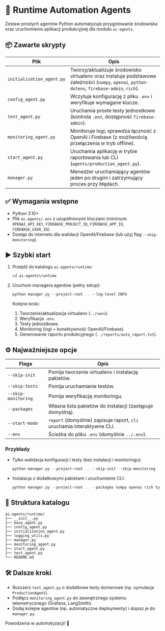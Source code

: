 # 🚀 Runtime Automation Agents

Zestaw prostych agentów Python automatyzuje przygotowanie środowiska oraz uruchomienie aplikacji produkcyjnej dla modułu `ai-agents`.

## 📦 Zawarte skrypty

| Plik | Opis |
| --- | --- |
| `initialization_agent.py` | Tworzy/aktualizuje środowisko virtualenv oraz instaluje podstawowe zależności (`numpy`, `openai`, `python-dotenv`, `firebase-admin`, `rich`). |
| `config_agent.py` | Wczytuje konfigurację z pliku `.env` i weryfikuje wymagane klucze. |
| `test_agent.py` | Uruchamia proste testy jednostkowe (kontrola `.env`, dostępność `firebase-admin`). |
| `monitoring_agent.py` | Monitoruje logi, sprawdza łączność z OpenAI i Firebase (z możliwością przełączenia w tryb offline). |
| `start_agent.py` | Uruchamia aplikację w trybie raportowania lub CLI (`agents/production_agent.py`). |
| `manager.py` | Menedżer uruchamiający agentów jeden po drugim i zatrzymujący proces przy błędach. |

## ✅ Wymagania wstępne

- Python 3.10+
- Plik `ai-agents/.env` z uzupełnionymi kluczami (minimum: `OPENAI_API_KEY`, `FIREBASE_PROJECT_ID`, `FIREBASE_APP_ID`, `FIREBASE_USER_ID`).
- Dostęp do internetu dla walidacji OpenAI/Firebase (lub użyj flag `--skip-monitoring`).

## ▶️ Szybki start

1. Przejdź do katalogu `ai-agents/runtime`:

   ```powershell
   cd ai-agents\runtime
   ```

2. Uruchom managera agentów (pełny setup):

   ```powershell
   python manager.py --project-root .. --log-level INFO
   ```

   Kolejne kroki:
   1. Tworzenie/aktualizacja virtualenv (`../venv`).
   2. Weryfikacja `.env`.
   3. Testy jednostkowe.
   4. Monitoring (logi + konektywność OpenAI/Firebase).
   5. Generowanie raportu produkcyjnego (`../reports/auto_report.txt`).

## ⚙️ Najważniejsze opcje

| Flaga | Opis |
| --- | --- |
| `--skip-init` | Pomija tworzenie virtualenv i instalację pakietów. |
| `--skip-tests` | Pomija uruchamianie testów. |
| `--skip-monitoring` | Pomija weryfikację monitoringu. |
| `--packages` | Własna lista pakietów do instalacji (zastępuje domyślną). |
| `--start-mode` | `report` (domyślnie) zapisuje raport, `cli` uruchamia interaktywne CLI. |
| `--env` | Ścieżka do pliku `.env` (domyślnie `../.env`). |

### Przykłady

- Tylko walidacja konfiguracji i testy (bez instalacji i monitoringu):

  ```powershell
  python manager.py --project-root .. --skip-init --skip-monitoring
  ```

- Instalacja z dodatkowymi pakietami i uruchomienie CLI:

  ```powershell
  python manager.py --project-root .. --packages numpy openai rich typer --start-mode cli
  ```

## 📁 Struktura katalogu

```
ai-agents/runtime/
├── __init__.py
├── base_agent.py
├── config_agent.py
├── initialization_agent.py
├── logging_utils.py
├── manager.py
├── monitoring_agent.py
├── start_agent.py
├── test_agent.py
└── README.md
```

## 🛠️ Dalsze kroki

- Rozszerz `test_agent.py` o dodatkowe testy domenowe (np. symulacja `ProductionAgent`).
- Podłącz `monitoring_agent.py` do zewnętrznego systemu telemetrycznego (Grafana, LangSmith).
- Dodaj kolejne agentów (np. automatyczne deploymenty) i dopisz je do `manager.py`.

Powodzenia w automatyzacji! 🎯

